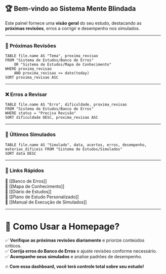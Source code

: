 ## 🏆 **Bem-vindo ao Sistema Mente Blindada**

Este painel fornece uma **visão geral** do seu estudo, destacando as **próximas revisões**, erros a corrigir e desempenho nos simulados.

---

### 📅 **Próximas Revisões**

```dataview
TABLE file.name AS "Tema", proxima_revisao 
FROM "Sistema de Estudos/Banco de Erros" 
	OR "Sistema de Estudos/Mapa de Conhecimento" 
WHERE proxima_revisao 
	AND proxima_revisao <= date(today) 
SORT proxima_revisao ASC
```

---

### ❌ **Erros a Revisar**

```dataview
TABLE file.name AS "Erro", dificuldade, proxima_revisao 
FROM "Sistema de Estudos/Banco de Erros" 
WHERE status = "Precisa Revisão" 
SORT dificuldade DESC, proxima_revisao ASC
```

---

### 🎯 **Últimos Simulados**

```dataview
TABLE file.name AS "Simulado", data, acertos, erros, desempenho, materias_dificeis FROM "Sistema de Estudos/Simulados" 
SORT data DESC
```

---

### 🔗 **Links Rápidos**

🔹 [[Banco de Erros]]  
🔹 [[Mapa de Conhecimento]]  
🔹 [[Diário de Estudos]]  
🔹 [[Plano de Estudo Personalizado]]  
🔹 [[Manual de Execução de Simulados]]

---

# 🚀 **Como Usar a Homepage?**

✅ **Verifique as próximas revisões diariamente** e priorize conteúdos críticos.  
✅ **Corrija erros do Banco de Erros** e ajuste revisões conforme necessário.  
✅ **Acompanhe seus simulados** e analise padrões de desempenho.

🔥 **Com essa dashboard, você terá controle total sobre seu estudo!**